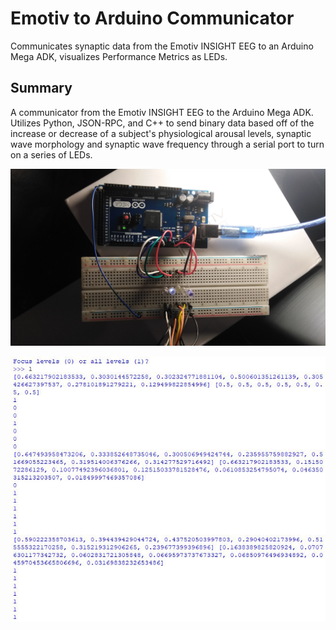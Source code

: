 # Emotiv to Arduino Communicator
Communicates synaptic data from the Emotiv INSIGHT EEG to an Arduino Mega ADK, visualizes Performance Metrics as LEDs.

## Summary
A communicator from the Emotiv INSIGHT EEG to the Arduino Mega ADK. Utilizes Python, JSON-RPC, and C++ to send binary data based off of the increase or decrease of a subject's physiological arousal levels, synaptic wave morphology and synaptic wave frequency through a serial port to turn on a series of LEDs.

![Breadboard](display_imgs/IMG_20190427_130249.jpg)

![Screenshot](display_imgs/Capture.JPG)

